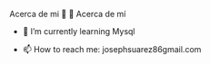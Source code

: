Acerca de mi 👋
💫 Acerca de mí

<!--
**Joseph-Suarez366/Joseph-suarez366** is a ✨ _special_ ✨ repository because its `README.md` (this file) appears on your GitHub profile. -->



<!-- - 🔭 I’m currently working on ... -->
- 🌱 I’m currently learning Mysql
<!-- - 👯 I’m looking to collaborate on ...
- 🤔 I’m looking for help with ...
- 💬 Ask me about ... -->
- 📫 How to reach me: josephsuarez86gmail.com
<!-- - 😄 Pronouns: ... -->
<!-- - ⚡ Fun fact: ... -->

